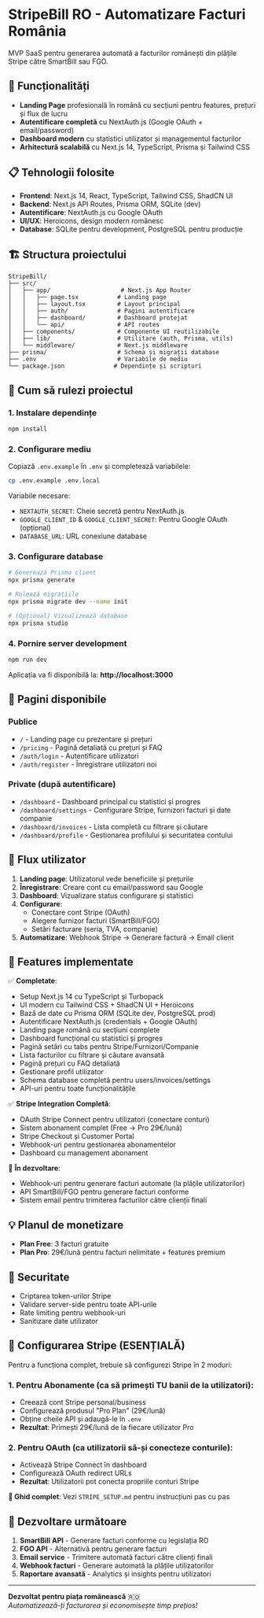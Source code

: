 # StripeBill RO - Automatizare Facturi România

MVP SaaS pentru generarea automată a facturilor românești din plățile Stripe către SmartBill sau FGO.

## 🚀 Funcționalități

- **Landing Page** profesională în română cu secțiuni pentru features, prețuri și flux de lucru
- **Autentificare completă** cu NextAuth.js (Google OAuth + email/password)
- **Dashboard modern** cu statistici utilizator și managementul facturilor
- **Arhitectură scalabilă** cu Next.js 14, TypeScript, Prisma și Tailwind CSS

## 📋 Tehnologii folosite

- **Frontend**: Next.js 14, React, TypeScript, Tailwind CSS, ShadCN UI
- **Backend**: Next.js API Routes, Prisma ORM, SQLite (dev)
- **Autentificare**: NextAuth.js cu Google OAuth
- **UI/UX**: Heroicons, design modern românesc
- **Database**: SQLite pentru development, PostgreSQL pentru producție

## 🏗️ Structura proiectului

```
StripeBill/
├── src/
│   ├── app/                    # Next.js App Router
│   │   ├── page.tsx           # Landing page
│   │   ├── layout.tsx         # Layout principal
│   │   ├── auth/              # Pagini autentificare
│   │   ├── dashboard/         # Dashboard protejat
│   │   └── api/               # API routes
│   ├── components/            # Componente UI reutilizabile
│   ├── lib/                   # Utilitare (auth, Prisma, utils)
│   └── middleware/            # Next.js middleware
├── prisma/                    # Schema și migrații database
├── .env                       # Variabile de mediu
└── package.json              # Dependințe și scripturi
```

## 🚀 Cum să rulezi proiectul

### 1. Instalare dependințe
```bash
npm install
```

### 2. Configurare mediu
Copiază `.env.example` în `.env` și completează variabilele:

```bash
cp .env.example .env.local
```

Variabile necesare:
- `NEXTAUTH_SECRET`: Cheie secretă pentru NextAuth.js
- `GOOGLE_CLIENT_ID` & `GOOGLE_CLIENT_SECRET`: Pentru Google OAuth (opțional)
- `DATABASE_URL`: URL conexiune database

### 3. Configurare database
```bash
# Generează Prisma client
npx prisma generate

# Rulează migrațiile
npx prisma migrate dev --name init

# (Opțional) Vizualizează database
npx prisma studio
```

### 4. Pornire server development
```bash
npm run dev
```

Aplicația va fi disponibilă la: **http://localhost:3000**

## 📱 Pagini disponibile

### Publice
- `/` - Landing page cu prezentare și prețuri
- `/pricing` - Pagină detaliată cu prețuri și FAQ
- `/auth/login` - Autentificare utilizatori
- `/auth/register` - Înregistrare utilizatori noi

### Private (după autentificare)
- `/dashboard` - Dashboard principal cu statistici și progres
- `/dashboard/settings` - Configurare Stripe, furnizori facturi și date companie
- `/dashboard/invoices` - Lista completă cu filtrare și căutare
- `/dashboard/profile` - Gestionarea profilului și securitatea contului

## 🎯 Flux utilizator

1. **Landing page**: Utilizatorul vede beneficiile și prețurile
2. **Înregistrare**: Creare cont cu email/password sau Google
3. **Dashboard**: Vizualizare status configurare și statistici
4. **Configurare**:
   - Conectare cont Stripe (OAuth)
   - Alegere furnizor facturi (SmartBill/FGO)
   - Setări facturare (seria, TVA, companie)
5. **Automatizare**: Webhook Stripe → Generare factură → Email client

## 🔧 Features implementate

✅ **Completate**:
- Setup Next.js 14 cu TypeScript și Turbopack
- UI modern cu Tailwind CSS + ShadCN UI + Heroicons
- Bază de date cu Prisma ORM (SQLite dev, PostgreSQL prod)
- Autentificare NextAuth.js (credentials + Google OAuth)
- Landing page română cu secțiuni complete
- Dashboard funcțional cu statistici și progres
- Pagină setări cu tabs pentru Stripe/Furnizori/Companie
- Lista facturilor cu filtrare și căutare avansată
- Pagină prețuri cu FAQ detaliată
- Gestionare profil utilizator
- Schema database completă pentru users/invoices/settings
- API-uri pentru toate funcționalitățile

✅ **Stripe Integration Completă**:
- OAuth Stripe Connect pentru utilizatori (conectare conturi)
- Sistem abonament complet (Free → Pro 29€/lună)
- Stripe Checkout și Customer Portal
- Webhook-uri pentru gestionarea abonamentelor
- Dashboard cu management abonament

🚧 **În dezvoltare**:
- Webhook-uri pentru generare facturi automate (la plățile utilizatorilor)
- API SmartBill/FGO pentru generare facturi conforme
- Sistem email pentru trimiterea facturilor către clienții finali

## 💡 Planul de monetizare

- **Plan Free**: 3 facturi gratuite
- **Plan Pro**: 29€/lună pentru facturi nelimitate + features premium

## 🔐 Securitate

- Criptarea token-urilor Stripe
- Validare server-side pentru toate API-urile  
- Rate limiting pentru webhook-uri
- Sanitizare date utilizator

## 🚀 Configurarea Stripe (ESENȚIALĂ)

Pentru a funcționa complet, trebuie să configurezi Stripe în 2 moduri:

### 1. **Pentru Abonamente** (ca să primești TU banii de la utilizatori):
- Creează cont Stripe personal/business
- Configurează produsul "Pro Plan" (29€/lună)  
- Obține cheile API și adaugă-le în `.env`
- **Rezultat**: Primești 29€/lună de la fiecare utilizator Pro

### 2. **Pentru OAuth** (ca utilizatorii să-și conecteze conturile):
- Activează Stripe Connect în dashboard
- Configurează OAuth redirect URLs
- **Rezultat**: Utilizatorii pot conecta propriile conturi Stripe

**📖 Ghid complet**: Vezi `STRIPE_SETUP.md` pentru instrucțiuni pas cu pas

## 📝 Dezvoltare următoare

1. **SmartBill API** - Generare facturi conforme cu legislația RO
2. **FGO API** - Alternativă pentru generare facturi  
3. **Email service** - Trimitere automată facturi către clienți finali
4. **Webhook facturi** - Generare automată la plățile utilizatorilor
5. **Raportare avansată** - Analytics și insights pentru utilizatori

---

**Dezvoltat pentru piața românească** 🇷🇴  
*Automatizează-ți facturarea și economisește timp prețios!*